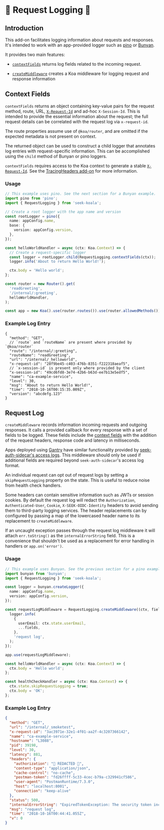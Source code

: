 # 🐨 Request Logging 🐨

## Introduction

This add-on facilitates logging information about requests and responses.
It's intended to work with an app-provided logger such as [pino](http://getpino.io/) or [Bunyan](https://github.com/trentm/node-bunyan).

It provides two main features:

- [`contextFields`](#context-fields) returns log fields related to the incoming request.

- [`createMiddleware`](#request-log) creates a Koa middleware for logging request and response information

## Context Fields

`contextFields` returns an object containing key-value pairs for the request method, route, URL, [`X-Request-Id`] and ad-hoc `X-Session-Id`.
This is intended to provide the essential information about the request;
the full request details can be correlated with the request log via `x-request-id`.

The route properties assume use of `@koa/router`, and are omitted if the expected metadata is not present on context.

The returned object can be used to construct a child logger that annotates log entries with request-specific information.
This can be accomplished using the `child` method of Bunyan or pino loggers.

`contextFields` requires access to the Koa context to generate a stable [`X-Request-Id`].
See the [TracingHeaders add-on](../tracingHeaders/README.md) for more information.

### Usage

```typescript
// This example uses pino. See the next section for a Bunyan example.
import pino from 'pino';
import { RequestLogging } from 'seek-koala';

// Create a root logger with the app name and version
const rootLogger = pino({
  name: appConfig.name,
  base: {
    version: appConfig.version,
  },
});

const helloWorldHandler = async (ctx: Koa.Context) => {
  // Create a request-specific logger
  const logger = rootLogger.child(RequestLogging.contextFields(ctx));
  logger.info('About to return Hello World!');

  ctx.body = 'Hello world';
};

const router = new Router().get(
  'readGreeting',
  '/internal/:greeting',
  helloWorldHandler,
);

const app = new Koa().use(router.routes()).use(router.allowedMethods());
```

### Example Log Entry

```jsonc
{
  "method": "GET",
  // `route` and `routeName` are present where provided by `@koa/router`
  "route": "/internal/:greeting",
  "routeName": "readGreeting",
  "url": "/internal/_helloworld",
  "x-request-id": "28f9be45-c403-476b-8351-f222318aeaf5",
  // `x-session-id` is present only where provided by the client
  "x-session-id": "49cd6fd8-3e74-42b6-b63d-ee7b13e5edf5",
  "name": "ca-example-service",
  "level": 30,
  "msg": "About to return Hello World!",
  "time": "2018-10-16T00:15:35.009Z",
  "version": "abcdefg.123"
}
```

## Request Log

`createMiddleware` records information incoming requests and outgoing responses.
It calls a provided callback for every response with a set of fields to be logged.
These fields include the [context fields](#context-fields) with the addition of the request headers, response code and latency in milliseconds.

Apps deployed using [Gantry](https://github.com/SEEK-Jobs/gantry) have similar functionality provided by [seek-auth-sidecar's access logs](https://github.com/SEEK-Jobs/seek-auth-sidecar/blob/master/docs/logging.md).
This middleware should only be used if additional fields are required beyond `seek-auth-sidecar`'s access log format.

An individual request can opt out of request logs by setting a `skipRequestLogging` property on the state.
This is useful to reduce noise from health check handlers.

Some headers can contain sensitive information such as JWTs or session cookies.
By default the request log will redact the `Authorization`, `Authenticated-User`, `Cookie`, `X-SEEK-OIDC-Identity` headers to avoid sending them to third-party logging services.
The header replacements can by configured by passing a map of the lowercased header name to its replacement to `createMiddleware`.

If an uncaught exception passes through the request log middleware it will attach `err.toString()` as the `internalErrorString` field.
This is a convenience that shouldn't be used as a replacement for error handling in handlers or `app.on('error')`.

### Usage

```typescript
// This example uses Bunyan. See the previous section for a pino example.
import bunyan from 'bunyan';
import { RequestLogging } from 'seek-koala';

const logger = bunyan.createLogger({
  name: appConfig.name,
  version: appConfig.version,
});

const requestLogMiddleware = RequestLogging.createMiddleware((ctx, fields) => {
  logger.info(
    {
      userEmail: ctx.state.userEmail,
      ...fields,
    },
    'request log',
  );
});

app.use(requestLogMiddleware);

const helloWorldHandler = async (ctx: Koa.Context) => {
  ctx.body = 'Hello world';
};

const healthCheckHandler = async (ctx: Koa.Context) => {
  ctx.state.skipRequestLogging = true;
  ctx.body = 'OK';
};
```

### Example Log Entry

```json
{
  "method": "GET",
  "url": "/internal/_smoketest",
  "x-request-id": "3ac3971e-32e1-4f01-aa2f-4c3207366142",
  "name": "ca-example-service",
  "hostname": "L3088",
  "pid": 39198,
  "level": 30,
  "latency": 881,
  "headers": {
    "authorization": "🐨 REDACTED 🙅",
    "content-type": "application/json",
    "cache-control": "no-cache",
    "postman-token": "fd26ffff-5c33-4cec-b79a-c329941cf586",
    "user-agent": "PostmanRuntime/7.3.0",
    "host": "localhost:8001",
    "connection": "keep-alive"
  },
  "status": 500,
  "internalErrorString": "ExpiredTokenException: The security token included in the request is expired",
  "msg": "request log",
  "time": "2018-10-16T00:44:41.055Z",
  "v": 0
}
```

[`x-request-id`]: https://github.com/SEEK-Jobs/rfc/blob/master/RFC002-RequestIds.md
